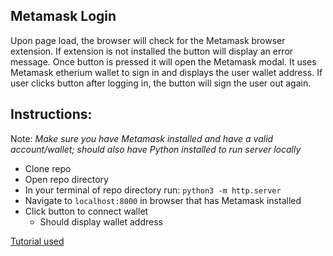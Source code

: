 Metamask Login
---  
Upon page load, the browser will check for the Metamask browser extension. If extension is not installed the button will display an error message. Once button is pressed it will open the Metamask modal. It uses Metamask etherium wallet to sign in and displays the user wallet address. If user clicks button after logging in, the button will sign the user out again.  

Instructions:
--- 
Note: *Make sure you have Metamask installed and have a valid account/wallet; should also have Python installed to run server locally* 
- Clone repo
- Open repo directory
- In your terminal of repo directory run: ``python3 -m http.server``
- Navigate to `localhost:8000` in browser that has Metamask installed
- Click button to connect wallet
    - Should display wallet address

[Tutorial used](https://www.youtube.com/watch?v=iEym7VHoly0)